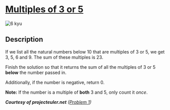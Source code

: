 # [Multiples of 3 or 5](https://www.codewars.com/kata/514b92a657cdc65150000006)

![6 kyu](https://img.shields.io/badge/6-kyu-white?style=for-the-badge&labelColor=yellow&color=%23212121)

## Description

If we list all the natural numbers below 10 that are multiples of 3 or 5, we get 3, 5, 6 and 9. The sum of these multiples is 23.

Finish the solution so that it returns the sum of all the multiples of 3 or 5 **below** the number passed in. 

Additionally, if the number is negative, return 0.

**Note:** If the number is a multiple of **both** 3 and 5, only count it *once*.
  
***Courtesy of projecteuler.net** ([Problem 1](https://projecteuler.net/problem=1))*
